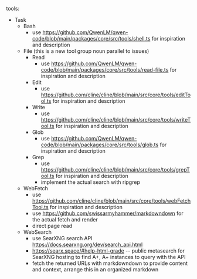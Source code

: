 tools:

- Task
  - Bash
    - use https://github.com/QwenLM/qwen-code/blob/main/packages/core/src/tools/shell.ts for inspiration and description
  - File (this is a new tool group noun parallel to issues)
    - Read
      - use https://github.com/QwenLM/qwen-code/blob/main/packages/core/src/tools/read-file.ts for inspiration and description
    - Edit
      - use https://github.com/cline/cline/blob/main/src/core/tools/editTool.ts for inspiration and description
    - Write
      - use https://github.com/cline/cline/blob/main/src/core/tools/writeTool.ts for inspiration and description
    - Glob
      - use https://github.com/QwenLM/qwen-code/blob/main/packages/core/src/tools/glob.ts for inspiration and description
    - Grep
      - use https://github.com/cline/cline/blob/main/src/core/tools/grepTool.ts for inspiration and description
      - implement the actual search with ripgrep
  - WebFetch
    - use https://github.com/cline/cline/blob/main/src/core/tools/webFetchTool.ts for inspiration and description
    - use https://github.com/swissarmyhammer/markdowndown for the actual fetch and render
    - direct page read
  - WebSearch
    - use SearXNG search API https://docs.searxng.org/dev/search_api.html
    - https://searx.space/#help-html-grade -- public metasearch for SearXNG hosting to find A+, A+ instances to query with the API
    - fetch the returned URLs with markdowndown to provide content and context, arrange this in an organized markdown